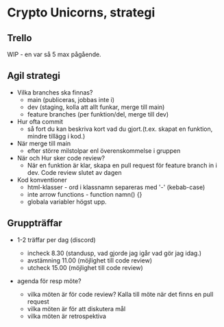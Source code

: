 # Crypto Unicorns, strategi

## Trello

WIP - en var så 5 max pågående.

## Agil strategi

- Vilka branches ska finnas?
  - main (publiceras, jobbas inte i)
  - dev (staging, kolla att allt funkar, merge till main)
  - feature branches (per funktion/del, merge till dev)
- Hur ofta commit
  - så fort du kan beskriva kort vad du gjort.(t.ex. skapat en funktion, mindre tillägg i kod.)
- När merge till main
  - efter större milstolpar enl överenskommelse i gruppen
- När och Hur sker code review?
  - När en funktion är klar, skapa en pull request för feature branch in i dev. Code review slutet av dagen
- Kod konventioner
  - html-klasser - ord i klassnamn separeras med '-' (kebab-case)
  - inte arrow functions - function namn() {}
  - globala variabler högst upp.

## Gruppträffar

- 1-2 träffar per dag (discord)

  - incheck 8.30 (standusp, vad gjorde jag igår vad gör jag idag.)
  - avstämning 11.00 (möjlighet till code review)
  - utcheck 15.00 (möjlighet till code review)

- agenda för resp möte?
  - vilka möten är för code review? Kalla till möte när det finns en pull request
  - vilka möten är för att diskutera mål
  - vilka möten är retrospektiva
